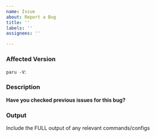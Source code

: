 ```yaml
---
name: Issue
about: Report a Bug
title: ''
labels: ''
assignees: ''

---
```


### Affected Version
`paru -V`:

### Description
**Have you checked previous issues for this bug?**

### Output
Include the FULL output of any relevant commands/configs

```sh

```
